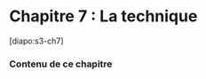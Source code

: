 # Chapitre 7 : La technique

[diapo:s3-ch7]

### Contenu de ce chapitre

<script>subPages()</script>